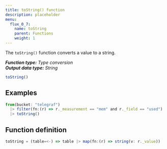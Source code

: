 ```yaml
---
title: toString() function
description: placeholder
menu:
  flux_0_7:
    name: toString
    parent: Functions
    weight: 1
---
```


The `toString()` function converts a value to a string.

_**Function type:** Type conversion_  
_**Output data type:** String_

```js
toString()
```

## Examples
```js
from(bucket: "telegraf")
  |> filter(fn:(r) => r._measurement == "mem" and r._field == "used")
  |> toString()
```

## Function definition
```js
toString = (table=<-) => table |> map(fn:(r) => string(v: r._value))
```
